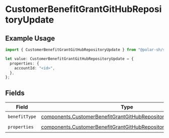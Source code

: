 # CustomerBenefitGrantGitHubRepositoryUpdate

## Example Usage

```typescript
import { CustomerBenefitGrantGitHubRepositoryUpdate } from "@polar-sh/sdk/models/components";

let value: CustomerBenefitGrantGitHubRepositoryUpdate = {
  properties: {
    accountId: "<id>",
  },
};
```

## Fields

| Field                                                                                                                                                | Type                                                                                                                                                 | Required                                                                                                                                             | Description                                                                                                                                          |
| ---------------------------------------------------------------------------------------------------------------------------------------------------- | ---------------------------------------------------------------------------------------------------------------------------------------------------- | ---------------------------------------------------------------------------------------------------------------------------------------------------- | ---------------------------------------------------------------------------------------------------------------------------------------------------- |
| `benefitType`                                                                                                                                        | [components.CustomerBenefitGrantGitHubRepositoryUpdateBenefitType](../../models/components/customerbenefitgrantgithubrepositoryupdatebenefittype.md) | :heavy_check_mark:                                                                                                                                   | N/A                                                                                                                                                  |
| `properties`                                                                                                                                         | [components.CustomerBenefitGrantGitHubRepositoryPropertiesUpdate](../../models/components/customerbenefitgrantgithubrepositorypropertiesupdate.md)   | :heavy_check_mark:                                                                                                                                   | N/A                                                                                                                                                  |